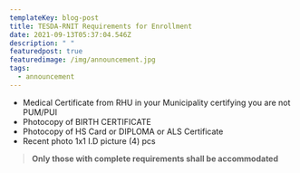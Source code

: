 ```yaml
---
templateKey: blog-post
title: TESDA-RNIT Requirements for Enrollment
date: 2021-09-13T05:37:04.546Z
description: " "
featuredpost: true
featuredimage: /img/announcement.jpg
tags:
  - announcement
---
```

* Medical Certificate from RHU in your Municipality certifying you are not PUM/PUI
* Photocopy of BIRTH CERTIFICATE
* Photocopy of HS Card or DIPLOMA or ALS Certificate
* Recent photo 1x1 I.D picture (4) pcs



> **Only those with complete requirements shall be accommodated**